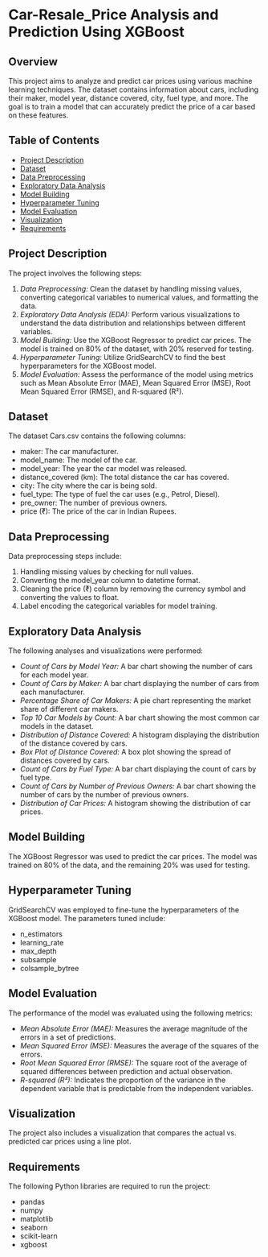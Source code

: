 # Car-Resale_Price Analysis and Prediction Using XGBoost

## Overview

This project aims to analyze and predict car prices using various machine learning techniques. The dataset contains information about cars, including their maker, model year, distance covered, city, fuel type, and more. The goal is to train a model that can accurately predict the price of a car based on these features.

## Table of Contents

- [Project Description](#project-description)
- [Dataset](#dataset)
- [Data Preprocessing](#data-preprocessing)
- [Exploratory Data Analysis](#exploratory-data-analysis)
- [Model Building](#model-building)
- [Hyperparameter Tuning](#hyperparameter-tuning)
- [Model Evaluation](#model-evaluation)
- [Visualization](#visualization)
- [Requirements](#requirements)


## Project Description

The project involves the following steps:

1. *Data Preprocessing:* Clean the dataset by handling missing values, converting categorical variables to numerical values, and formatting the data.
2. *Exploratory Data Analysis (EDA):* Perform various visualizations to understand the data distribution and relationships between different variables.
3. *Model Building:* Use the XGBoost Regressor to predict car prices. The model is trained on 80% of the dataset, with 20% reserved for testing.
4. *Hyperparameter Tuning:* Utilize GridSearchCV to find the best hyperparameters for the XGBoost model.
5. *Model Evaluation:* Assess the performance of the model using metrics such as Mean Absolute Error (MAE), Mean Squared Error (MSE), Root Mean Squared Error (RMSE), and R-squared (R²).

## Dataset

The dataset Cars.csv contains the following columns:

- maker: The car manufacturer.
- model_name: The model of the car.
- model_year: The year the car model was released.
- distance_covered (km): The total distance the car has covered.
- city: The city where the car is being sold.
- fuel_type: The type of fuel the car uses (e.g., Petrol, Diesel).
- pre_owner: The number of previous owners.
- price (₹): The price of the car in Indian Rupees.

## Data Preprocessing

Data preprocessing steps include:

1. Handling missing values by checking for null values.
2. Converting the model_year column to datetime format.
3. Cleaning the price (₹) column by removing the currency symbol and converting the values to float.
4. Label encoding the categorical variables for model training.

## Exploratory Data Analysis

The following analyses and visualizations were performed:

- *Count of Cars by Model Year:* A bar chart showing the number of cars for each model year.
- *Count of Cars by Maker:* A bar chart displaying the number of cars from each manufacturer.
- *Percentage Share of Car Makers:* A pie chart representing the market share of different car makers.
- *Top 10 Car Models by Count:* A bar chart showing the most common car models in the dataset.
- *Distribution of Distance Covered:* A histogram displaying the distribution of the distance covered by cars.
- *Box Plot of Distance Covered:* A box plot showing the spread of distances covered by cars.
- *Count of Cars by Fuel Type:* A bar chart displaying the count of cars by fuel type.
- *Count of Cars by Number of Previous Owners:* A bar chart showing the number of cars by the number of previous owners.
- *Distribution of Car Prices:* A histogram showing the distribution of car prices.

## Model Building

The XGBoost Regressor was used to predict the car prices. The model was trained on 80% of the data, and the remaining 20% was used for testing.

## Hyperparameter Tuning

GridSearchCV was employed to fine-tune the hyperparameters of the XGBoost model. The parameters tuned include:

- n_estimators
- learning_rate
- max_depth
- subsample
- colsample_bytree

## Model Evaluation

The performance of the model was evaluated using the following metrics:

- *Mean Absolute Error (MAE):* Measures the average magnitude of the errors in a set of predictions.
- *Mean Squared Error (MSE):* Measures the average of the squares of the errors.
- *Root Mean Squared Error (RMSE):* The square root of the average of squared differences between prediction and actual observation.
- *R-squared (R²):* Indicates the proportion of the variance in the dependent variable that is predictable from the independent variables.

## Visualization

The project also includes a visualization that compares the actual vs. predicted car prices using a line plot.

## Requirements

The following Python libraries are required to run the project:

- pandas
- numpy
- matplotlib
- seaborn
- scikit-learn
- xgboost
